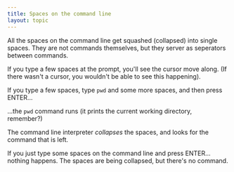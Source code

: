 ```yaml
---
title: Spaces on the command line
layout: topic
---
```


All the spaces on the command line get squashed (collapsed) into single spaces. They are not commands themselves, but they server as seperators between commands.

If you type a few spaces at the prompt, you'll see the cursor move along. (If there wasn't a cursor, you wouldn't be able to see this happening).

If you type a few spaces, type `pwd` and some more spaces, and then press ENTER...

...the `pwd` command runs (it prints the current working directory, remember?)

The command line interpreter _collapses_ the spaces, and looks for the command that is left.

If you just type some spaces on the command line and press ENTER... nothing happens. The spaces are being collapsed, but there's no command.
 